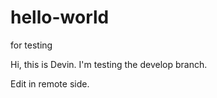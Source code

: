 # hello-world
for testing

Hi, this is Devin.
I'm testing the develop branch.

Edit in remote side.
